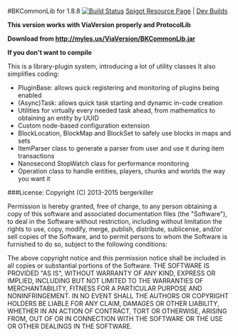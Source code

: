 #BKCommonLib for 1.8.8 [![Build Status](https://drone.io/github.com/bergerhealer/BKCommonLib/status.png)](https://drone.io/github.com/bergerhealer/BKCommonLib/latest)
[Spigot Resource Page](http://www.spigotmc.org/threads/updated-bkcommonlib.69358/) | [Dev Builds](https://drone.io/github.com/bergerhealer/BKCommonLib/files)

**This version works with ViaVersion properly and ProtocolLib**

**Download from http://myles.us/ViaVersion/BKCommonLib.jar**

**If you don't want to compile**


This is a library-plugin system, introducing a lot of utility classes
It also simplifies coding:
* PluginBase: allows quick registering and monitoring of plugins being enabled
* (Async)Task: allows quick task starting and dynamic in-code creation
* Utilities for virtually every needed task ahead, from mathematics to obtaining an entity by UUID
* Custom node-based configuration extension
* BlockLocation, BlockMap and BlockSet to safely use blocks in maps and sets
* ItemParser class to generate a parser from user and use it during item transactions
* Nanosecond StopWatch class for performance monitoring
* Operation class to handle entities, players, chunks and worlds the way you want it

###License:
Copyright (C) 2013-2015 bergerkiller

Permission is hereby granted, free of charge, to any person obtaining a copy of this software and associated documentation files (the "Software"), to deal in the Software without restriction, including without limitation the rights to use, copy, modify, merge, publish, distribute, sublicense, and/or sell copies of the Software, and to permit persons to whom the Software is furnished to do so, subject to the following conditions:

The above copyright notice and this permission notice shall be included in all copies or substantial portions of the Software.
THE SOFTWARE IS PROVIDED "AS IS", WITHOUT WARRANTY OF ANY KIND, EXPRESS OR IMPLIED, INCLUDING BUT NOT LIMITED TO THE WARRANTIES OF MERCHANTABILITY, FITNESS FOR A PARTICULAR PURPOSE AND NONINFRINGEMENT. IN NO EVENT SHALL THE AUTHORS OR COPYRIGHT HOLDERS BE LIABLE FOR ANY CLAIM, DAMAGES OR OTHER LIABILITY, WHETHER IN AN ACTION OF CONTRACT, TORT OR OTHERWISE, ARISING FROM, OUT OF OR IN CONNECTION WITH THE SOFTWARE OR THE USE OR OTHER DEALINGS IN THE SOFTWARE.
